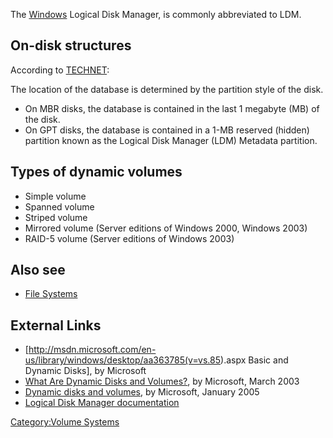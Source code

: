 The [Windows](Windows "wikilink") Logical Disk Manager, is commonly
abbreviated to LDM.

## On-disk structures

According to
[TECHNET](http://technet.microsoft.com/en-us/library/cc737048.aspx):

The location of the database is determined by the partition style of the
disk.

- On MBR disks, the database is contained in the last 1 megabyte (MB) of
  the disk.
- On GPT disks, the database is contained in a 1-MB reserved (hidden)
  partition known as the Logical Disk Manager (LDM) Metadata partition.

## Types of dynamic volumes

- Simple volume
- Spanned volume
- Striped volume
- Mirrored volume (Server editions of Windows 2000, Windows 2003)
- RAID-5 volume (Server editions of Windows 2003)

## Also see

- [File Systems](:Category:File_Systems "wikilink")

## External Links

- \[<http://msdn.microsoft.com/en-us/library/windows/desktop/aa363785(v=vs.85>).aspx
  Basic and Dynamic Disks\], by Microsoft
- [What Are Dynamic Disks and
  Volumes?](http://technet.microsoft.com/en-us/library/cc737048.aspx),
  by Microsoft, March 2003
- [Dynamic disks and
  volumes](http://technet.microsoft.com/en-us/library/cc757696.aspx), by
  Microsoft, January 2005
- [Logical Disk Manager documentation](http://www.ntfs.com/ldm.htm)

[Category:Volume Systems](Category:Volume_Systems "wikilink")